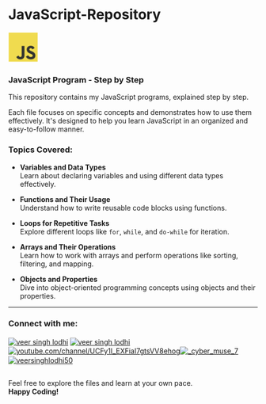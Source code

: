 # JavaScript-Repository

<a href="https://developer.mozilla.org/en-US/docs/Web/JavaScript" target="_blank" rel="noreferrer"> <img src="https://raw.githubusercontent.com/devicons/devicon/master/icons/javascript/javascript-original.svg" alt="javascript" width="60" height="60" /> </a>

### JavaScript Program - Step by Step

This repository contains my JavaScript programs, explained step by step.

Each file focuses on specific concepts and demonstrates how to use them effectively. It's designed to help you learn JavaScript in an organized and easy-to-follow manner.

### Topics Covered:
- **Variables and Data Types**  
  Learn about declaring variables and using different data types effectively.

- **Functions and Their Usage**  
  Understand how to write reusable code blocks using functions.

- **Loops for Repetitive Tasks**  
  Explore different loops like `for`, `while`, and `do-while` for iteration.

- **Arrays and Their Operations**  
  Learn how to work with arrays and perform operations like sorting, filtering, and mapping.

- **Objects and Properties**  
  Dive into object-oriented programming concepts using objects and their properties.

---

<h3 align="left">Connect with me:</h3>
<p align="left">
<a href="https://x.com/veerSin22816021?t=o3hZnstGiN8U_nOjQWEqhw&s=09" target="blank"><img align="center" src="https://raw.githubusercontent.com/rahuldkjain/github-profile-readme-generator/master/src/images/icons/Social/twitter.svg" alt="veer singh lodhi" height="30" width="40" /></a>
<a href="https://www.linkedin.com/in/veer-singh-lodhi-6786aa325?utm_source=share&utm_campaign=share_via&utm_content=profile&utm_medium=android_app" target="blank"><img align="center" src="https://raw.githubusercontent.com/rahuldkjain/github-profile-readme-generator/master/src/images/icons/Social/linked-in-alt.svg" alt="veer singh lodhi" height="30" width="40" /></a>
  <a href="https://youtube.com//channel//UCFy1I_EXFiaI7gtsVV8ehog" target="blank"><img align="center" src="https://raw.githubusercontent.com/rahuldkjain/github-profile-readme-generator/master/src/images/icons/Social/youtube.svg" alt="youtube.com/channel/UCFy1I_EXFiaI7gtsVV8ehog" height="30" width="40" /></a><a href="https://instagram.com/_cyber_muse_7" target="blank"><img align="center" src="https://raw.githubusercontent.com/rahuldkjain/github-profile-readme-generator/master/src/images/icons/Social/instagram.svg" alt="_cyber_muse_7" height="30" width="40" /></a><a href="https://www.leetcode.com/veersinghlodhi50" target="blank"><img align="center" src="https://raw.githubusercontent.com/rahuldkjain/github-profile-readme-generator/master/src/images/icons/Social/leet-code.svg" alt="veersinghlodhi50" height="40" width="40" /></a>
</p>

##

Feel free to explore the files and learn at your own pace.  
**Happy Coding!**
